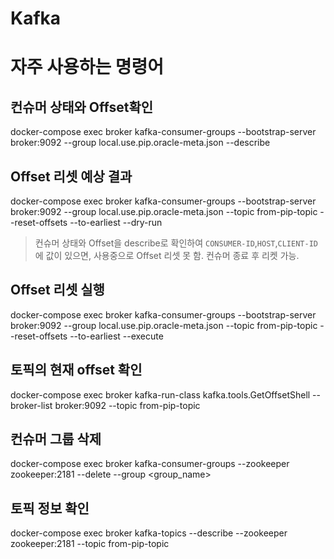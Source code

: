 Kafka
=====


# 자주 사용하는 명령어

## 컨슈머 상태와 Offset확인
docker-compose exec broker kafka-consumer-groups --bootstrap-server broker:9092 --group local.use.pip.oracle-meta.json --describe

## Offset 리셋 예상 결과
docker-compose exec broker kafka-consumer-groups --bootstrap-server broker:9092 --group local.use.pip.oracle-meta.json --topic from-pip-topic --reset-offsets --to-earliest --dry-run

> 컨슈머 상태와 Offset을 describe로 확인하여 `CONSUMER-ID`,`HOST`,`CLIENT-ID`에 값이 있으면, 사용중으로 Offset 리셋 못 함. 컨슈머 종료 후 리켓 가능.

## Offset 리셋 실행
docker-compose exec broker kafka-consumer-groups --bootstrap-server broker:9092 --group local.use.pip.oracle-meta.json --topic from-pip-topic --reset-offsets --to-earliest --execute

## 토픽의 현재 offset 확인
docker-compose exec broker kafka-run-class kafka.tools.GetOffsetShell --broker-list broker:9092 --topic from-pip-topic

## 컨슈머 그룹 삭제
docker-compose exec broker kafka-consumer-groups --zookeeper zookeeper:2181 --delete --group <group_name>


## 토픽 정보 확인
docker-compose exec broker kafka-topics --describe --zookeeper zookeeper:2181 --topic from-pip-topic
